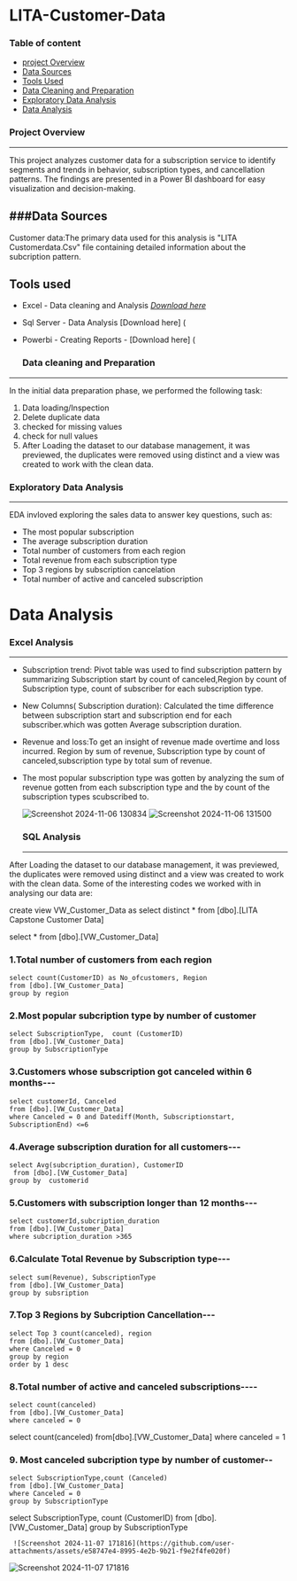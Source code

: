 # LITA-Customer-Data

### Table of content
- [project Overview](#project-overview)
- [Data Sources](#data-sources)
- [Tools Used](#tools-used)
- [Data Cleaning and Preparation](#data-cleaning-and-preparation)
- [Exploratory Data Analysis](#exploratory-data-analysis)
- [Data Analysis](#data-analysis)



### Project Overview
---
This project analyzes customer data for a subscription service to identify segments and trends in behavior, subscription types, and cancellation patterns. The findings are presented in a Power BI dashboard for easy visualization and decision-making.

###Data Sources
---
Customer data:The primary data used for this analysis is "LITA Customerdata.Csv" file containing detailed information about the subcription pattern. 

###

Tools used 
---
- Excel - Data cleaning and Analysis [*Download here*](https://www.microsoft.com/en-ng/)
- Sql Server - Data Analysis [Download here] (
- Powerbi - Creating Reports - [Download here] (

  ### Data cleaning and Preparation
---
  In the initial data preparation phase, we performed the following task:
  1. Data loading/Inspection
  2. Delete duplicate data
  3. checked for missing values
  4. check for null values
  5. After Loading the dataset to our database management, it was previewed, the duplicates were removed using distinct and a view was created to work with the clean data.

  ### Exploratory Data Analysis
---
  EDA invloved exploring the sales data to answer key questions, such as:

  - The most popular subscription
  - The average subscription duration
  - Total number of customers from each region
  - Total revenue from each subscription type
  - Top 3 regions by subscription cancelation
  - Total number of active and canceled subscription

# Data Analysis

### Excel Analysis
---
- Subscription trend: Pivot table was used to find subscription pattern by summarizing Subscription start by count of canceled,Region by count of Subscription type, count of subscriber for each subscription type.
- New Columns( Subscription duration): Calculated the time difference between subscription start and subscription end for each subscriber.which was gotten Average subscription duration. 
- Revenue and loss:To get an insight of revenue made overtime and loss incurred. 
Region by sum of revenue, Subscription type by count of canceled,subscription type by total sum of revenue.
- The most popular subscription type was gotten by analyzing the sum of revenue gotten from each subscription type and the by count of the subscription types scubscribed to.

  ![Screenshot 2024-11-06 130834](https://github.com/user-attachments/assets/d08a6774-db5b-478b-a032-0a7c14510acf)
  ![Screenshot 2024-11-06 131500](https://github.com/user-attachments/assets/cb905d8e-443c-4ff4-8dd2-7e8142b9a3c6)



  ### SQL Analysis
  ---
After Loading the dataset to our database management, it was previewed, the duplicates were removed using distinct and a view was created to work with the clean data.
Some of the interesting codes we worked with in analysing our data are:

     
    
  create view VW_Customer_Data
as
select distinct * from [dbo].[LITA Capstone Customer Data]

select * from [dbo].[VW_Customer_Data]

### 1.Total number of customers from each region

```
select count(CustomerID) as No_ofcustomers, Region
from [dbo].[VW_Customer_Data]
group by region
```

### 2.Most popular subcription type by number of customer
```
select SubscriptionType,  count (CustomerID)
from [dbo].[VW_Customer_Data]
group by SubscriptionType
```

### 3.Customers whose subscription got canceled within 6 months---
```
select customerId, Canceled
from [dbo].[VW_Customer_Data]
where Canceled = 0 and Datediff(Month, Subscriptionstart, SubscriptionEnd) <=6
```

### 4.Average subscription duration for all customers---
```
select Avg(subcription_duration), CustomerID
 from [dbo].[VW_Customer_Data]
group by  customerid
```

### 5.Customers with subscription longer than 12 months---
```
select customerId,subcription_duration 
from [dbo].[VW_Customer_Data]
where subcription_duration >365
```
### 6.Calculate Total Revenue by Subscription type---
```
select sum(Revenue), SubscriptionType
from [dbo].[VW_Customer_Data]
group by subsription
```


### 7.Top 3 Regions by Subcription Cancellation---
```
select Top 3 count(canceled), region
from [dbo].[VW_Customer_Data]
where Canceled = 0
group by region
order by 1 desc
```
### 8.Total number of active and canceled subscriptions----
```
select count(canceled) 
from [dbo].[VW_Customer_Data]
where canceled = 0 
```
select count(canceled) 
from[dbo].[VW_Customer_Data]
where canceled = 1



### 9. Most canceled subcription type by number of customer--
```
select SubscriptionType,count (Canceled)
from [dbo].[VW_Customer_Data]
where Canceled = 0
group by SubscriptionType
```
select SubscriptionType,  count (CustomerID)
from [dbo].[VW_Customer_Data]
group by SubscriptionType


  
     ![Screenshot 2024-11-07 171816](https://github.com/user-attachments/assets/e58747e4-8995-4e2b-9b21-f9e2f4fe020f)


![Screenshot 2024-11-07 171816](https://github.com/user-attachments/assets/20aa4953-b687-417b-b466-7f6af48c1c77)

  




 
